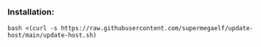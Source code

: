 ### Installation:

```
bash <(curl -s https://raw.githubusercontent.com/supermegaelf/update-host/main/update-host.sh)
```
